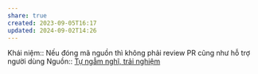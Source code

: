 ```yaml
---
share: true
created: 2023-09-05T16:17
updated: 2024-09-02T14:26
---
```

Khái niệm:: 
Nếu đóng mã nguồn thì không phải review PR cũng như hỗ trợ người dùng
Nguồn:: [Tự ngẫm nghĩ, trải nghiệm](../../../%CE%9E%20Ngu%E1%BB%93n/T%E1%BB%B1%20ng%E1%BA%ABm%20ngh%C4%A9,%20tr%E1%BA%A3i%20nghi%E1%BB%87m.md)